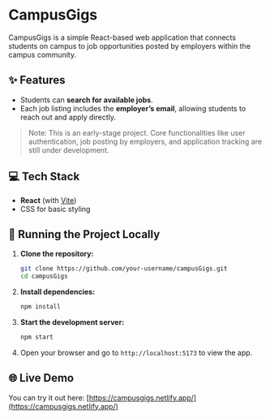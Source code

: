 # CampusGigs

CampusGigs is a simple React-based web application that connects students on campus to job opportunities posted by employers within the campus community.

## ✨ Features

- Students can **search for available jobs**.
- Each job listing includes the **employer’s email**, allowing students to reach out and apply directly.

>  Note: This is an early-stage project. Core functionalities like user authentication, job posting by employers, and application tracking are still under development.

## 💻 Tech Stack

- **React** (with [Vite](https://vitejs.dev/))
- CSS for basic styling

## 🚀 Running the Project Locally

1. **Clone the repository:**

   ```bash
   git clone https://github.com/your-username/campusGigs.git
   cd campusGigs
   ```

2. **Install dependencies:**

   ```bash
   npm install
   ```

3. **Start the development server:**

   ```bash
   npm start
   ```

4. Open your browser and go to `http://localhost:5173` to view the app.

## 🌐 Live Demo

You can try it out here: [https://campusgigs.netlify.app/](https://campusgigs.netlify.app/)
